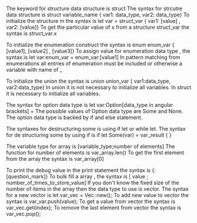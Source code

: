 The keyword for structure data structure is struct
The syntax for strcutre data structure is struct variable_name {  var1: data_type, var2: data_type}
To initialize the structure m the syntax is let var = struct_var { var1: [value] , var2: [value]}
To get the particular value of x from a structure struct_var  the syntax is struct_var.x


 To initialize the enumeration construct the syntax is enum enum_var { [value1], [value2] , [value3]}
 To assign value for enumeration data type , the syntax is let var:enum_var = enum_var:[value1]
 In pattern matching from enumerations all entries of enumeration must be included or otherwise a variable with name of _

 To initialize the union the syntax is union union_var { var1:data_type, var2:data_type}
 In union it is not necessary to initialize all variables.
 In struct it is necessary to initialize all variables.

 The syntax for option data type is let var:Option[data_type in angular brackets] = 
 The possible values of  Option data type are Some and None.
 The option data type is backed by if and else statement.

The syntaxes for destructuring some is using if let or while let.
 The syntax for de structuring some  by using if is if let Some(var) = var_result { }

 The variable type for array is [variable_type;number of elements]
 The function for number of elements is var_array.len()
 To get the first element from the array the syntax is var_array[0]

 To print the debug value in the print statement the syntax is {:[question_mark]}
 To bulk fill a array , the syntax is [ value ; number_of_times_to_store_value]
If you don't know the fixed size of the number of items in the array then the data type to use is vector.
The syntax for a new vector is let var_vec = Vec::new();
To add new value to vector the syntax is var_var.push(value);
To get a value from vector the syntax is var_vec.get(index);
To remove the last element from vector the syntax is var_vec.pop();




 